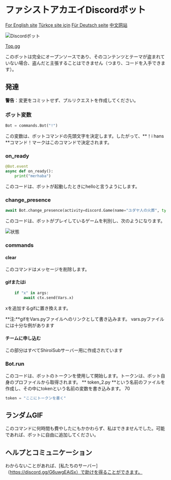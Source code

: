 # ファシストアカエイDiscordボット

[For English site](https://tarik366.github.io/FascistVatoz/EN) 
[Türkçe site için](https://tarik366.github.io/FascistVatoz/) 
[Für Deutsch seite](https://tarik366.github.io/FascistVatoz/DE) 
[中文网站](https://tarik366.github.io/FascistVatoz/CH) 

![Discordボット](https://top.gg/api/widget/948714385533206548.svg)

[Top.gg](https://top.gg/bot/948714385533206548)

このボットは完全にオープンソースであり、そのコンテンツとテーマが盗まれていない場合、盗んだと主張することはできません（つまり、コードを入手できます）。

## 発達

**警告**：変更をコミットせず、プルリクエストを作成してください。

### ボット変数

```python
Bot = commands.Bot("!")
```

この変数は、ボットコマンドの先頭文字を決定します。したがって、**！i hans **コマンド！マークはこのコマンドで決定されます。

### on_ready

```python
@Bot.event
async def on_ready():
    print("merhaba")
```

このコードは、ボットが起動したときにhelloと言うようにします。

### change_presence

```python
await Bot.change_presence(activity=discord.Game(name="ユダヤ人の火葬", type=3, application_id=None, details="ユダヤ人は燃えています", state="ユダヤ人は燃えています",))
```

このコードは、ボットがプレイしているゲームを判別し、次のようになります。

![状態](https://github.com/Tarik366/FascistVatoz/blob/gh-pages/images/Statue_JP.png?raw=true)

### commands

#### clear

このコマンドはメッセージを削除します。

#### gifまたはi

``` python
    if "x" in args:
        await ctx.send(Vars.x)
```

xを追加するgifに置き換えます。

**注:**gifをVars.pyファイルへのリンクとして書き込みます。 vars.pyファイルには十分な例があります

#### チームに申し込む

この部分はすべてShiroiSubサーバー用に作成されています

### Bot.run

このコードは、ボットのトークンを使用して開始します。トークンは、ボット自身のプロファイルから取得されます。 ** token_2.py **という名前のファイルを作成し、その中にtokenという名前の変数を書き込みます。 70

```python
token = "ここにトークンを書く"
```

## ランダムGIF

このコマンドに何時間も費やしたにもかかわらず、私はできませんでした。可能であれば、ボットに自由に追加してください。

## ヘルプとコミュニケーション

わからないことがあれば、[私たちのサーバー]（https://discord.gg/G6uwgEAjSx）で助けを得ることができます。
